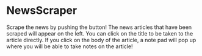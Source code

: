 # NewsScraper

Scrape the news by pushing the button! The news articles that have been scraped will appear on the left. You can click on the title to be taken to the article directly. If you click on the body of the article, a note pad will pop up where you will be able to take notes on the article! 